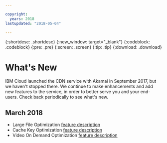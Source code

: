 ```yaml
---

copyright:
  years: 2018
lastupdated: "2018-05-04"

---
```


{:shortdesc: .shortdesc}
{:new_window: target="_blank"}
{:codeblock: .codeblock}
{:pre: .pre}
{:screen: .screen}
{:tip: .tip}
{:download: .download}

# What's New

IBM Cloud launched the CDN service with Akamai in September 2017, but we haven't stopped there. We continue to make enhancements and add new features to the service, in order to better serve you and your end-users. Check back periodically to see what's new.

## March 2018

  * Large File Optimization [feature description](about.html#large-file-optimization)
  * Cache Key Optimization [feature description](about.html#cache-key-query-args)
  * Video On Demand Optimization [feature description](about.html#video-on-demand-optimization)
